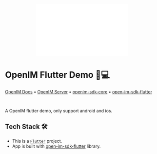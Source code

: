 <p align="center">
    <a href="https://www.openim.online">
        <img src="./openim-logo.gif" width="60%" height="30%"/>
    </a>
</p>

# OpenIM Flutter Demo 💬💻

<p>
  <a href="https://doc.rentsoft.cn/">OpenIM Docs</a>
  •
  <a href="https://github.com/openimsdk/open-im-server">OpenIM Server</a>
  •
  <a href="https://github.com/openimsdk/openim-sdk-core">openim-sdk-core</a>
  •
  <a href="https://github.com/openimsdk/open-im-sdk-flutter">open-im-sdk-flutter</a>

</p>

<br>

A OpenIM flutter demo, only support android and ios.

## Tech Stack 🛠️

- This is a [`Flutter`](https://flutter.dev/) project.
- App is built with [open-im-sdk-flutter](https://github.com/openimsdk/open-im-sdk-flutter) library.